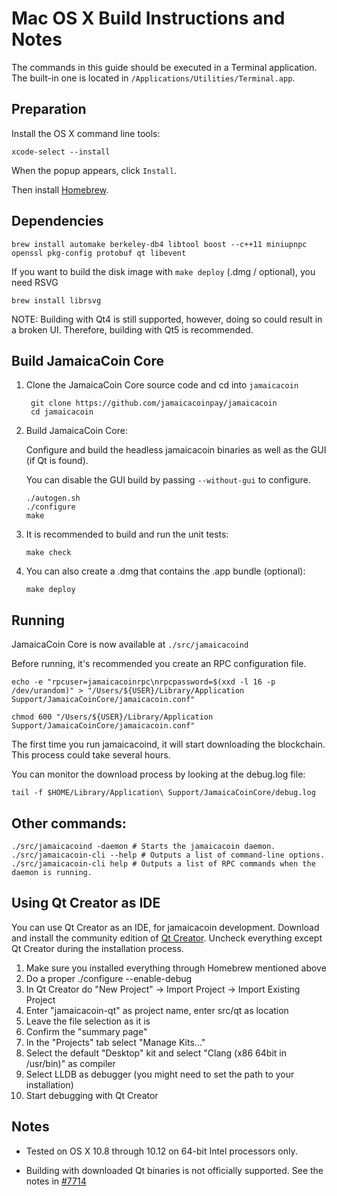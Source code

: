 Mac OS X Build Instructions and Notes
====================================
The commands in this guide should be executed in a Terminal application.
The built-in one is located in `/Applications/Utilities/Terminal.app`.

Preparation
-----------
Install the OS X command line tools:

`xcode-select --install`

When the popup appears, click `Install`.

Then install [Homebrew](https://brew.sh).

Dependencies
----------------------

    brew install automake berkeley-db4 libtool boost --c++11 miniupnpc openssl pkg-config protobuf qt libevent

If you want to build the disk image with `make deploy` (.dmg / optional), you need RSVG

    brew install librsvg

NOTE: Building with Qt4 is still supported, however, doing so could result in a broken UI. Therefore, building with Qt5 is recommended.

Build JamaicaCoin Core
------------------------

1. Clone the JamaicaCoin Core source code and cd into `jamaicacoin`

        git clone https://github.com/jamaicacoinpay/jamaicacoin
        cd jamaicacoin

2.  Build JamaicaCoin Core:

    Configure and build the headless jamaicacoin binaries as well as the GUI (if Qt is found).

    You can disable the GUI build by passing `--without-gui` to configure.

        ./autogen.sh
        ./configure
        make

3.  It is recommended to build and run the unit tests:

        make check

4.  You can also create a .dmg that contains the .app bundle (optional):

        make deploy

Running
-------

JamaicaCoin Core is now available at `./src/jamaicacoind`

Before running, it's recommended you create an RPC configuration file.

    echo -e "rpcuser=jamaicacoinrpc\nrpcpassword=$(xxd -l 16 -p /dev/urandom)" > "/Users/${USER}/Library/Application Support/JamaicaCoinCore/jamaicacoin.conf"

    chmod 600 "/Users/${USER}/Library/Application Support/JamaicaCoinCore/jamaicacoin.conf"

The first time you run jamaicacoind, it will start downloading the blockchain. This process could take several hours.

You can monitor the download process by looking at the debug.log file:

    tail -f $HOME/Library/Application\ Support/JamaicaCoinCore/debug.log

Other commands:
-------

    ./src/jamaicacoind -daemon # Starts the jamaicacoin daemon.
    ./src/jamaicacoin-cli --help # Outputs a list of command-line options.
    ./src/jamaicacoin-cli help # Outputs a list of RPC commands when the daemon is running.

Using Qt Creator as IDE
------------------------
You can use Qt Creator as an IDE, for jamaicacoin development.
Download and install the community edition of [Qt Creator](https://www.qt.io/download/).
Uncheck everything except Qt Creator during the installation process.

1. Make sure you installed everything through Homebrew mentioned above
2. Do a proper ./configure --enable-debug
3. In Qt Creator do "New Project" -> Import Project -> Import Existing Project
4. Enter "jamaicacoin-qt" as project name, enter src/qt as location
5. Leave the file selection as it is
6. Confirm the "summary page"
7. In the "Projects" tab select "Manage Kits..."
8. Select the default "Desktop" kit and select "Clang (x86 64bit in /usr/bin)" as compiler
9. Select LLDB as debugger (you might need to set the path to your installation)
10. Start debugging with Qt Creator

Notes
-----

* Tested on OS X 10.8 through 10.12 on 64-bit Intel processors only.

* Building with downloaded Qt binaries is not officially supported. See the notes in [#7714](https://github.com/bitcoin/bitcoin/issues/7714)
